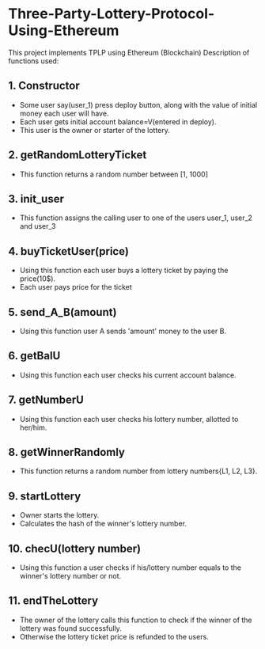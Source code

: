 # Three-Party-Lottery-Protocol-Using-Ethereum
This project implements TPLP using Ethereum (Blockchain)
Description of functions used:
## 1. Constructor
  * Some user say(user_1) press deploy button, along with the value of initial money each user will have.
  * Each user gets initial account balance=V(entered in deploy).
  * This user is the owner or starter of the lottery.

## 2. getRandomLotteryTicket
 * This function returns a random number between [1, 1000]

## 3. init_user
 * This function assigns the calling user to one of the users user_1, user_2 and user_3

## 4. buyTicketUser(price)
 * Using this function each user buys a lottery ticket by paying the price(10$).
 * Each user pays price for the ticket

## 5. send_A_B(amount)
 * Using this function user A sends 'amount' money to the user B.

## 6. getBalU
 * Using this function each user checks his current account balance.

## 7. getNumberU
 * Using this function each user checks his lottery number, allotted to her/him.

## 8. getWinnerRandomly
 * This function returns a random number from lottery numbers{L1, L2, L3}.

## 9. startLottery
 * Owner starts the lottery.
 * Calculates the hash of the winner's lottery number.

## 10. checU(lottery number)
 * Using this function a user checks if his/lottery number equals to the winner's lottery number or not.

## 11. endTheLottery
 * The owner of the lottery calls this function to check if the winner of the lottery was found successfully.
 * Otherwise the lottery ticket price is refunded to the users.
